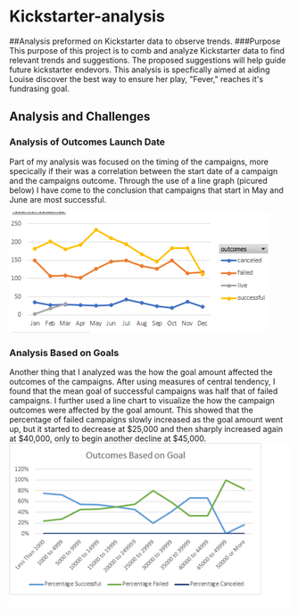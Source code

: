 # Kickstarter-analysis
##Analysis preformed on Kickstarter data to observe trends.
###Purpose
This purpose of this project is to comb and analyze Kickstarter data to find relevant trends and suggestions. The proposed suggestions will help guide future kickstarter endevors. This analysis is specfically aimed at aiding Louise discover the best way to ensure her play, "Fever," reaches it's fundrasing goal.
## Analysis and Challenges
### Analysis of Outcomes Launch Date
Part of my analysis was focused on the timing of the campaigns, more specically if their was a correlation between the start date of a campaign and the campaigns outcome. Through the use of a line graph (picured below) I have come to the conclusion that campaigns that start in May and June are most successful.

![Outcomes Based on Launch Date](https://github.com/TannerOrmanoski/Kickstarter-analysis/blob/main/Outcomes%20Timeline.png)
### Analysis Based on Goals
Another thing that I analyzed was the how the goal amount affected the outcomes of the campaigns. After using measures of central tendency, I found that the mean goal of successful campaigns was half that of failed campaigns. I further used a line chart to visualize the how the campaign outcomes were affected by the goal amount. This showed that the percentage of failed campaigns slowly increased as the goal amount went up, but it started to decrease at $25,000 and then sharply increased again at $40,000, only to begin another decline at $45,000. 
![Outcomes Based on Goals](https://github.com/TannerOrmanoski/Kickstarter-analysis/blob/main/Outcomes%20Based%20on%20Goals%20Timeline.png)

